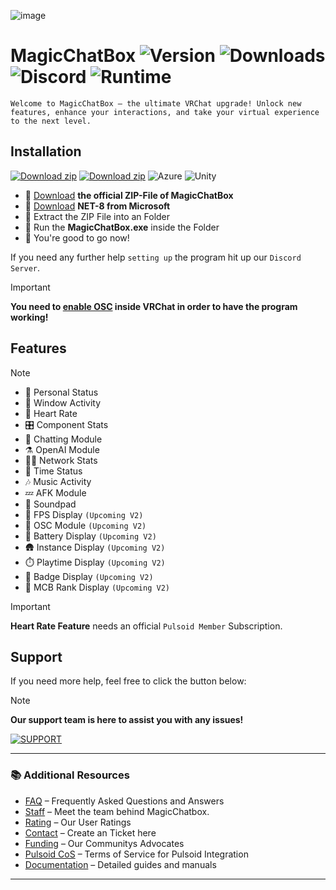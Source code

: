 ![image](https://github.com/user-attachments/assets/3e4cf513-c87e-4ad0-b9d2-b0f1c24cb6d3)

# MagicChatBox ![Version](https://badgen.net/badge/Version/0.9.032/purple/?icon=terminal) ![Downloads](https://badgen.net/badge/Installations/176k/blue/?icon=github) ![Discord](https://badgen.net/discord/members/magicchatbox/?icon=discord) ![Runtime](https://badgen.net/badge/Runtime/NET-8/black/?icon=windows)
`Welcome to MagicChatBox – the ultimate VRChat upgrade! Unlock new features, enhance your interactions, and take your virtual experience to the next level.`

## Installation

[![Download zip](https://custom-icon-badges.herokuapp.com/badge/-Download-%23512BD4?style=for-the-badge&logo=download&logoColor=white "Download")](https://github.com/BoiHanny/vrcosc-magicchatbox/releases/download/v0.9.040/MagicChatbox-0.9.040.zip)
[![Download zip](https://custom-icon-badges.herokuapp.com/badge/-Scan%20at%20VirusTotal-blue?style=for-the-badge&logo=virustotal&logoColor=white "virustotal")](https://www.virustotal.com/gui/file/f21610329d1cd453d6da5c6d8e4045cf404877d8a29a96614bc6f62a0ae8d29d/detection)
<img src="https://camo.githubusercontent.com/7055ee703672fb4a4e47beb8a1d3a636f005091e837bda8da286cbc6b471f73a/68747470733a2f2f696d672e736869656c64732e696f2f62616467652f417a7572652d3030373844343f7374796c653d666f722d7468652d6261646765266c6f676f3d617a7572656465766f7073266c6f676f436f6c6f723d7768697465" alt="Azure" data-canonical-src="https://img.shields.io/badge/Azure-0078D4?style=for-the-badge&amp;logo=azuredevops&amp;logoColor=white" style="max-width: 100%;">
<img src="https://camo.githubusercontent.com/068c1b9e7dceb1b53a9b97c853e1f0d8cd714b6533966ad4796eea632a864d32/68747470733a2f2f696d672e736869656c64732e696f2f62616467652f556e6974792d3130303030303f7374796c653d666f722d7468652d6261646765266c6f676f3d756e697479266c6f676f436f6c6f723d7768697465" alt="Unity" data-canonical-src="https://img.shields.io/badge/Unity-100000?style=for-the-badge&amp;logo=unity&amp;logoColor=white" style="max-width: 100%;">

- 🔳 [Download](https://github.com/BoiHanny/vrcosc-magicchatbox/releases/download/v0.9.040/MagicChatbox-0.9.040.zip) **the official ZIP-File of MagicChatBox**
- 🔳 [Download](https://dotnet.microsoft.com/en-us/download/dotnet/thank-you/runtime-desktop-8.0.10-windows-x64-installer) **NET-8 from Microsoft**
- 🔳 Extract the ZIP File into an Folder
- 🔳 Run the **MagicChatBox.exe** inside the Folder
- 🔳 You're good to go now!

If you need any further help `setting up` the program hit up our `Discord Server`.

> [!IMPORTANT]
> **You need to [enable OSC](https://youtu.be/OHjN_q6RqGY?t=80) inside VRChat in order to have the program working!**

## Features

> [!NOTE]
> - 💭 Personal Status
> - 🧭 Window Activity
> - 🩵 Heart Rate
> - 🎛️ Component Stats
> - 🧠 Chatting Module
> - ⚗️ OpenAI Module
> - ⛓️‍💥 Network Stats
> - 📆 Time Status
> - 🎶 Music Activity
> - 💤 AFK Module
> - 🎼 Soundpad
> - 📱 FPS Display `(Upcoming V2)`
> - 📏 OSC Module `(Upcoming V2)`
> - 🔋 Battery Display `(Upcoming V2)`
> - 🛖 Instance Display `(Upcoming V2)`
> - ⏱️ Playtime Display `(Upcoming V2)`
> - 🥈 Badge Display `(Upcoming V2)`
> - 🎫 MCB Rank Display `(Upcoming V2)`


> [!IMPORTANT]
> **Heart Rate Feature** needs an official `Pulsoid Member` Subscription.

## Support

If you need more help, feel free to click the button below:
> [!NOTE]
> **Our support team is here to assist you with any issues!**
> 
> [![SUPPORT](https://github.com/user-attachments/assets/c9109180-a1df-44a5-8dd1-de74f616dfd9)](Support.md)

---

### 📚 Additional Resources
- [FAQ](information/FAQ.md) – Frequently Asked Questions and Answers
- [Staff](information/Staff.md) – Meet the team behind MagicChatbox.
- [Rating](information/Rating.md) – Our User Ratings
- [Contact](https://discord.gg/magicchatbox) – Create an Ticket here
- [Funding](information/Funding.md) – Our Communitys Advocates
- [Pulsoid CoS](information/PulsoidTOS.md) – Terms of Service for Pulsoid Integration
- [Documentation](https://github.com/BoiHanny/vrcosc-magicchatbox/wiki) – Detailed guides and manuals
****

